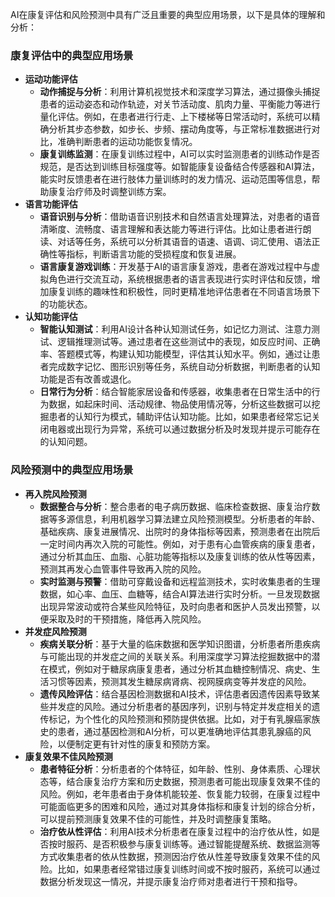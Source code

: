AI在康复评估和风险预测中具有广泛且重要的典型应用场景，以下是具体的理解和分析：

### 康复评估中的典型应用场景
- **运动功能评估**
    - **动作捕捉与分析**：利用计算机视觉技术和深度学习算法，通过摄像头捕捉患者的运动姿态和动作轨迹，对关节活动度、肌肉力量、平衡能力等进行量化评估。例如，在患者进行行走、上下楼梯等日常活动时，系统可以精确分析其步态参数，如步长、步频、摆动角度等，与正常标准数据进行对比，准确判断患者的运动功能恢复情况。
    - **康复训练监测**：在康复训练过程中，AI可以实时监测患者的训练动作是否规范，是否达到训练目标强度等。如智能康复设备结合传感器和AI算法，能实时反馈患者在进行肢体力量训练时的发力情况、运动范围等信息，帮助康复治疗师及时调整训练方案。
- **语言功能评估**
    - **语音识别与分析**：借助语音识别技术和自然语言处理算法，对患者的语音清晰度、流畅度、语言理解和表达能力等进行评估。比如让患者进行朗读、对话等任务，系统可以分析其语音的语速、语调、词汇使用、语法正确性等指标，判断语言功能的受损程度和恢复进展。
    - **语言康复游戏训练**：开发基于AI的语言康复游戏，患者在游戏过程中与虚拟角色进行交流互动，系统根据患者的语言表现进行实时评估和反馈，增加康复训练的趣味性和积极性，同时更精准地评估患者在不同语言场景下的功能状态。
- **认知功能评估**
    - **智能认知测试**：利用AI设计各种认知测试任务，如记忆力测试、注意力测试、逻辑推理测试等。通过患者在这些测试中的表现，如反应时间、正确率、答题模式等，构建认知功能模型，评估其认知水平。例如，通过让患者完成数字记忆、图形识别等任务，系统自动分析数据，判断患者的认知功能是否有改善或退化。
    - **日常行为分析**：结合智能家居设备和传感器，收集患者在日常生活中的行为数据，如起床时间、活动规律、物品使用情况等，分析这些数据可以挖掘患者的认知行为模式，辅助评估认知功能。比如，如果患者经常忘记关闭电器或出现行为异常，系统可以通过数据分析及时发现并提示可能存在的认知问题。

### 风险预测中的典型应用场景
- **再入院风险预测**
    - **数据整合与分析**：整合患者的电子病历数据、临床检查数据、康复治疗数据等多源信息，利用机器学习算法建立风险预测模型。分析患者的年龄、基础疾病、康复进展情况、出院时的身体指标等因素，预测患者在出院后一定时间内再次入院的可能性。例如，对于患有心血管疾病的康复患者，通过分析其血压、血脂、心脏功能等指标以及康复训练的依从性等因素，预测其再发心血管事件导致再入院的风险。
    - **实时监测与预警**：借助可穿戴设备和远程监测技术，实时收集患者的生理数据，如心率、血压、血糖等，结合AI算法进行实时分析。一旦发现数据出现异常波动或符合某些风险特征，及时向患者和医护人员发出预警，以便采取及时的干预措施，降低再入院风险。
- **并发症风险预测**
    - **疾病关联分析**：基于大量的临床数据和医学知识图谱，分析患者所患疾病与可能出现的并发症之间的关联关系。利用深度学习算法挖掘数据中的潜在模式，例如对于糖尿病康复患者，通过分析其血糖控制情况、病史、生活习惯等因素，预测其发生糖尿病肾病、视网膜病变等并发症的风险。
    - **遗传风险评估**：结合基因检测数据和AI技术，评估患者因遗传因素导致某些并发症的风险。通过分析患者的基因序列，识别与特定并发症相关的遗传标记，为个性化的风险预测和预防提供依据。比如，对于有乳腺癌家族史的患者，通过基因检测和AI分析，可以更准确地评估其患乳腺癌的风险，以便制定更有针对性的康复和预防方案。
- **康复效果不佳风险预测**
    - **患者特征分析**：分析患者的个体特征，如年龄、性别、身体素质、心理状态等，结合康复治疗方案和历史数据，预测患者可能出现康复效果不佳的风险。例如，老年患者由于身体机能较差、恢复能力较弱，在康复过程中可能面临更多的困难和风险，通过对其身体指标和康复计划的综合分析，可以提前预测康复效果不佳的可能性，并及时调整康复策略。
    - **治疗依从性评估**：利用AI技术分析患者在康复过程中的治疗依从性，如是否按时服药、是否积极参与康复训练等。通过智能提醒系统、数据监测等方式收集患者的依从性数据，预测因治疗依从性差导致康复效果不佳的风险。比如，如果患者经常错过康复训练时间或不按时服药，系统可以通过数据分析发现这一情况，并提示康复治疗师对患者进行干预和指导。

